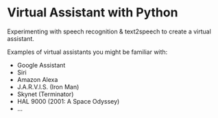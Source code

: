 # Virtual Assistant with Python

Experimenting with speech recognition &amp; text2speech to create a virtual assistant.

Examples of virtual assistants you might be familiar with:
* Google Assistant
* Siri
* Amazon Alexa
* J.A.R.V.I.S. (Iron Man)
* Skynet (Terminator)
* HAL 9000 (2001: A Space Odyssey)
* ...

